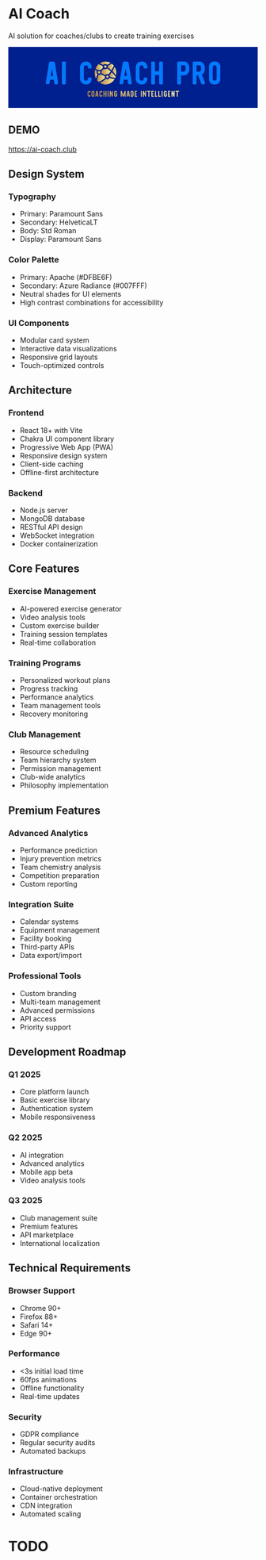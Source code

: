 # AI Coach

AI solution for coaches/clubs to create training exercises

![alt text](/public/logo.jpg)

## DEMO

https://ai-coach.club

## Design System

### Typography

- Primary: Paramount Sans
- Secondary: HelveticaLT
- Body: Std Roman
- Display: Paramount Sans

### Color Palette

- Primary: Apache (#DFBE6F)
- Secondary: Azure Radiance (#007FFF)
- Neutral shades for UI elements
- High contrast combinations for accessibility

### UI Components

- Modular card system
- Interactive data visualizations
- Responsive grid layouts
- Touch-optimized controls

## Architecture

### Frontend

- React 18+ with Vite
- Chakra UI component library
- Progressive Web App (PWA)
- Responsive design system
- Client-side caching
- Offline-first architecture

### Backend

- Node.js server
- MongoDB database
- RESTful API design
- WebSocket integration
- Docker containerization

## Core Features

### Exercise Management

- AI-powered exercise generator
- Video analysis tools
- Custom exercise builder
- Training session templates
- Real-time collaboration

### Training Programs

- Personalized workout plans
- Progress tracking
- Performance analytics
- Team management tools
- Recovery monitoring

### Club Management

- Resource scheduling
- Team hierarchy system
- Permission management
- Club-wide analytics
- Philosophy implementation

## Premium Features

### Advanced Analytics

- Performance prediction
- Injury prevention metrics
- Team chemistry analysis
- Competition preparation
- Custom reporting

### Integration Suite

- Calendar systems
- Equipment management
- Facility booking
- Third-party APIs
- Data export/import

### Professional Tools

- Custom branding
- Multi-team management
- Advanced permissions
- API access
- Priority support

## Development Roadmap

### Q1 2025

- Core platform launch
- Basic exercise library
- Authentication system
- Mobile responsiveness

### Q2 2025

- AI integration
- Advanced analytics
- Mobile app beta
- Video analysis tools

### Q3 2025

- Club management suite
- Premium features
- API marketplace
- International localization

## Technical Requirements

### Browser Support

- Chrome 90+
- Firefox 88+
- Safari 14+
- Edge 90+

### Performance

- <3s initial load time
- 60fps animations
- Offline functionality
- Real-time updates

### Security

- GDPR compliance
- Regular security audits
- Automated backups

### Infrastructure

- Cloud-native deployment
- Container orchestration
- CDN integration
- Automated scaling

# TODO
